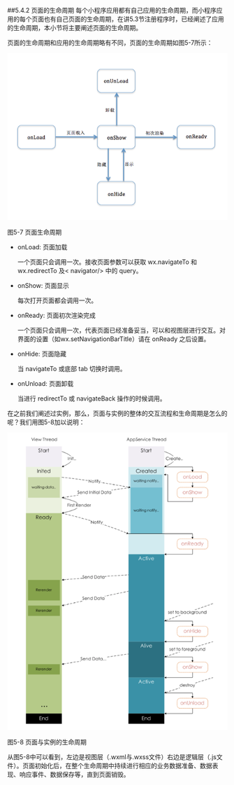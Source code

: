 ##5.4.2 页面的生命周期
每个小程序应用都有自己应用的生命周期，而小程序应用的每个页面也有自己页面的生命周期，在讲5.3节注册程序时，已经阐述了应用的生命周期，本小节将主要阐述页面的生命周期。

页面的生命周期和应用的生命周期略有不同，页面的生命周期如图5-7所示：

![](/assets/图5-7页面生命周期.png)

图5-7 页面生命周期


* onLoad: 页面加载

  一个页面只会调用一次。接收页面参数可以获取 wx.navigateTo 和 wx.redirectTo 及&lt; navigator/> 中的 query。
* onShow: 页面显示

  每次打开页面都会调用一次。
* onReady: 页面初次渲染完成

  一个页面只会调用一次，代表页面已经准备妥当，可以和视图层进行交互。对界面的设置（如wx.setNavigationBarTitle）请在 onReady 之后设置。
* onHide: 页面隐藏

  当 navigateTo 或底部 tab 切换时调用。
* onUnload: 页面卸载

  当进行 redirectTo 或 navigateBack 操作的时候调用。
  
  
在之前我们阐述过实例，那么，页面与实例的整体的交互流程和生命周期是怎么的呢？我们用图5-8加以说明：

![](/assets/图5-8页面与实例的生命周期.png)

图5-8 页面与实例的生命周期
  
从图5-8中可以看到，左边是视图层（.wxml与.wxss文件）右边是逻辑层（.js文件）。页面初始化后，在整个生命周期中持续进行相应的业务数据准备、数据表现、响应事件、数据保存等，直到页面销毁。